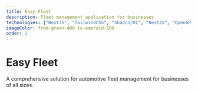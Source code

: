 ```yaml
---
title: Easy Fleet
description: Fleet management application for businesses
technologies: ["NextJS", "TailwindCSS", "Shadcn/UI", "NestJS", "OpenAPI", "MySQL", "Docker", "Microsoft Azure"]
imageColor: from-green-400 to-emerald-500
order: 1
---
```


# Easy Fleet

A comprehensive solution for automotive fleet management for businesses of all sizes.